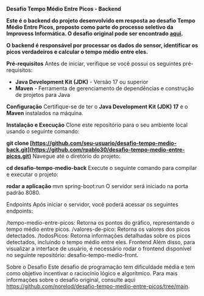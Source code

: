 **Desafio Tempo Médio Entre Picos - Backend**

**Este é o backend do projeto desenvolvido em resposta ao desafio Tempo Médio Entre Picos, proposto como parte do processo seletivo da Improvess Informática. O desafio original pode ser encontrado [aqui](link_do_desafio_original).**

**O backend é responsável por processar os dados do sensor, identificar os picos verdadeiros e calcular o tempo médio entre eles.**

**Pré-requisitos**
Antes de iniciar, verifique se você possui os seguintes pré-requisitos:

- **Java Development Kit (JDK)** - Versão 17 ou superior
- **Maven** - Ferramenta de gerenciamento de dependências e construção de projetos para Java

**Configuração**
Certifique-se de ter o **Java Development Kit (JDK) 17** e o **Maven** instalados na máquina.

**Instalação e Execução**
Clone este repositório para o seu ambiente local usando o seguinte comando:

**git clone [https://github.com/seu-usuario/desafio-tempo-medio-back.git](https://github.com/rpablo30/desafio-tempo-medio-entre-picos.git)**
Navegue até o diretório do projeto:

**cd desafio-tempo-medio-back**
Execute o seguinte comando para compilar e executar o projeto:

**rodar a aplicação**
mvn spring-boot:run
O servidor será iniciado na porta padrão 8080.

Endpoints
Após iniciar o servidor, você poderá acessar os seguintes endpoints:

/tempo-medio-entre-picos: Retorna os pontos do gráfico, representando o tempo médio entre picos.
/valores-de-pico: Retorna os valores dos picos detectados.
/todosPicos: Retorna informações detalhadas sobre os picos detectados, incluindo o tempo médio entre eles.
Frontend
Além disso, para visualizar a interface de usuário, é necessário rodar o frontend disponível no seguinte repositório: desafio-tempo-medio-front.

Sobre o Desafio
Este desafio de programação tem dificuldade média e tem como objetivo incentivar o raciocínio lógico e algorítmico. Para mais informações sobre o desafio original, consulte aqui https://github.com/norelod/desafio-tempo-medio-entre-picos/tree/main.
